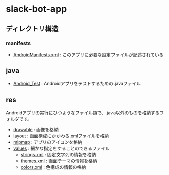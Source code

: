 ﻿# slack-bot-app

## ディレクトリ構造
### manifests
- [AndroidManifests.xml](https://github.com/ShotaArima/slack-bot-app/blob/main/app/src/main/AndroidManifest.xml) : このアプリに必要な設定ファイルが記述されている
## java
- [Android_Test](https://github.com/ShotaArima/slack-bot-app/tree/main/app/src/androidTest) : Androidアプリをテストするための.javaファイル
## res
Androidアプリの実行にひつようなファイル類で、.java以外のものを格納するフォルダです。
- [drawable](https://github.com/ShotaArima/slack-bot-app/tree/main/app/src/main/res/drawable) : 画像を格納
- [layout](https://github.com/ShotaArima/slack-bot-app/tree/main/app/src/main/res/layout) : 画面構成にかかわる.xmlファイルを格納
- [mipmap](https://github.com/ShotaArima/slack-bot-app/tree/main/app/src/main/res) : アプリのアイコンを格納
- [values](https://github.com/ShotaArima/slack-bot-app/tree/main/app/src/main/res/values) : 細かな指定をすることのできるファイル
  - [strings.xml](https://github.com/ShotaArima/slack-bot-app/blob/main/app/src/main/res/values/strings.xml) : 固定文字列の情報を格納
  - [themes.xml](https://github.com/ShotaArima/slack-bot-app/blob/main/app/src/main/res/values/themes.xml) : 画面テーマの情報を格納
  - [colors.xml](https://github.com/ShotaArima/slack-bot-app/blob/main/app/src/main/res/values/colors.xml) : 色構成の情報の格納
